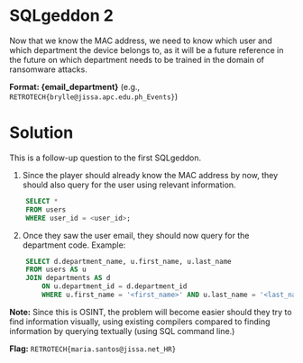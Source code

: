 # SQLgeddon 2
Now that we know the MAC address, we need to know which user and which department the device belongs to, as it will be a future reference in the future on which department needs to be trained in the domain of ransomware attacks.

**Format: {email_department}**
(e.g., `RETROTECH{brylle@jissa.apc.edu.ph_Events}`)

# Solution
This is a follow-up question to the first SQLgeddon.

1. Since the player should already know the MAC address by now, they should also query for the user using relevant information.

```sql
    SELECT *
    FROM users
    WHERE user_id = <user_id>;
```

2. Once they saw the user email, they should now query for the department code. Example:

```sql
    SELECT d.department_name, u.first_name, u.last_name
    FROM users AS u
    JOIN departments AS d
        ON u.department_id = d.department_id
        WHERE u.first_name = '<first_name>' AND u.last_name = '<last_name>';
```

**Note:** Since this is OSINT, the problem will become easier should they try to find information visually, using existing compilers compared to finding information by querying textually (using SQL command line.)

**Flag:** `RETROTECH{maria.santos@jissa.net_HR}`